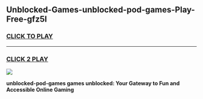 
## Unblocked-Games-unblocked-pod-games-Play-Free-gfz5l
<h3>
<a href="https://premium76.site?title=unblocked-pod-games&ref=15A">CLICK TO PLAY</a></h3>
<hr>

<h3>
<a href="https://premium76.site?title=unblocked-pod-games&ref=15A">CLICK 2 PLAY</a>
  
</h3>

<a href="https://premium76.site?title=unblocked-pod-games&ref=15A"><img src="https://clearcache.store/games.png"></a>


**unblocked-pod-games games unblocked: Your Gateway to Fun and Accessible Online Gaming**
